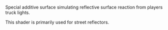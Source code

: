 Special additive surface simulating reflective surface reaction from players truck lights.

This shader is primarily used for street reflectors.
